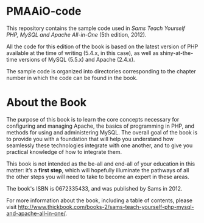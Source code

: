 PMAAiO-code
===========

This repository contains the sample code used in *Sams Teach Yourself PHP, MySQL and Apache All-in-One* (5th edition, 2012).

All the code for this edition of the book is based on the latest version of PHP available at the time of writing (5.4.x, in this case), as well as shiny-at-the-time versions of MySQL (5.5.x) and Apache (2.4.x). 

The sample code is organized into directories corresponding to the chapter number in which the code can be found in the book.

About the Book
==============
The purpose of this book is to learn the core concepts necessary for configuring and managing Apache, the basics of programming in PHP, and methods for using and administering MySQL. The overall goal of the book is to provide you with a foundation that will help you understand how seamlessly these technologies integrate with one another, and to give you practical knowledge of how to integrate them. 

This book is not intended as the be-all and end-all of your education in this matter: it’s a **first step**, which will hopefully illuminate the pathways of all the other steps you will need to take to become an expert in these areas.

The book's ISBN is 0672335433, and was published by Sams in 2012.

For more information about the book, including a table of contents, please visit http://www.thickbook.com/books-2/sams-teach-yourself-php-mysql-and-apache-all-in-one/.
